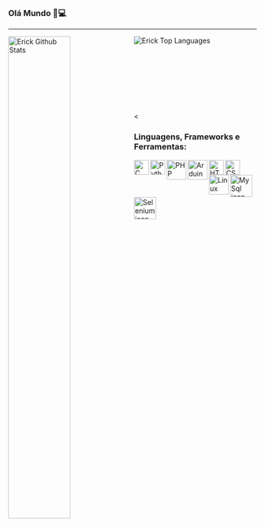### Olá Mundo 🤖💻
 ---
 
 <div>
   <a href="https://github.com/anuraghazra/github-readme-stats"><img width=50% align="left" alt="Erick Github Stats" src="https://github-readme-stats.vercel.app/api?username=ErickCamillo&  show_icons=true&count_private=true&hide=&theme=dark" /></a>
   <a href="https://github.com/anuraghazra/github-readme-stats"><img align="left" alt="Erick Top Languages" src="https://github-readme-stats.vercel.app/api/top-langs/?username=ErickCamillo&langs_count=10&theme=dark&layout=compact#&" /></a>
</div>

<br><br><br><br><br><br><br><br><br><</br>

### Linguagens, Frameworks e Ferramentas:
<div> 
  <img align="left" alt="C language icon" width="30px" height="30px" src="https://cdn.jsdelivr.net/gh/devicons/devicon/icons/c/c-original.svg" />
  <img align="left" alt="Python icon" width="30px" height="30px" src="https://cdn.jsdelivr.net/gh/devicons/devicon/icons/python/python-original.svg" />
  <img align="left" alt="PHP icon" width="40px" height="40px" src="https://cdn.jsdelivr.net/gh/devicons/devicon/icons/php/php-plain.svg" />
  <img align="left" alt="Arduino icon" width="40px" height="40px" src="https://cdn.jsdelivr.net/gh/devicons/devicon/icons/arduino/arduino-original.svg" />
  <img align="left" alt="HTML icon" width="30px" height="30px" src="https://cdn.jsdelivr.net/gh/devicons/devicon/icons/html5/html5-plain-wordmark.svg" />
  <img align="left" alt="CSS icon" width="30px" height="30px" src="https://cdn.jsdelivr.net/gh/devicons/devicon/icons/css3/css3-plain-wordmark.svg" />
  <img align="left" alt="Linux icon" width="40px" height="40px" src="https://cdn.jsdelivr.net/gh/devicons/devicon/icons/linux/linux-original.svg" />
  <img align="left" alt="MySql icon" width="45px" height="45px" src="https://cdn.jsdelivr.net/gh/devicons/devicon/icons/mysql/mysql-original-wordmark.svg" />
  <img align="left" alt="Selenium icon" width="45px" height="45px" src="https://camo.githubusercontent.com/cc5c1df3c73a3d93bf8d25a7e2e7dccd2ed30063db7e67aa1c1e2ae9e3893ab9/68747470733a2f2f352e696d696d672e636f6d2f64617461352f50522f54432f4d592d34323737333639342f73656c656e69756d2d74657374696e672d747261696e696e672d353030783530302e706e67">
</div>
